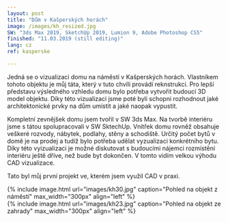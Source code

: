```yaml
---
layout: post
title: "Dům v Kašperských horách"
image: /images/kh_resized.jpg
SW: "3ds Max 2019, SketchUp 2019, Lumion 9, Adobe Photoshop CS5"
finished: "11.03.2019 (still editing)"
lang: cz
ref: kasperske

---
```



Jedná se o vizualizaci domu na náměstí v Kašperských horách. Vlastníkem tohoto objektu je můj táta, který v tuto chvíli provádí reknstrukci. Pro lepší představu výsledného vzhledu domu bylo potřeba vytvořit budoucí 3D model objektu. Díky této vizualizaci jsme poté byli schopni rozhodnout jaké architektonické prvky na dům umístit a jaké naopak vypustit.


Kompletní zevnějšek domu jsem tvořil v SW 3ds Max. Na tvorbě interiéru jsme s tátou spolupracovali v SW SktechUp. Vnitřek domu rovněž obsahuje veškeré rozvody, nábytek, podlahy, stěny a schodiště. Určitý počet bytů v domě je na prodej a tudíž bylo potřeba udělat vyzualizaci konkrétního bytu. Díky této vyizualizaci je možné diskutovat s budoucími nájemci rozmístění interiéru ještě dříve, než bude byt dokončen. V tomto vidím velkou výhodu CAD vizualizace. 

Tato byl můj první projekt ve, kterém jsem využil CAD v praxi.

{% include image.html url="images/kh30.jpg" caption="Pohled na objekt z náměstí" max_width="300px" align="left" %}
<br>
{% include image.html url="images/kh23.jpg" caption="Pohled na objekt ze zahrady" max_width="300px" align="left" %}
<br>